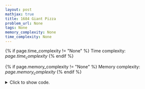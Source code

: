 ```yaml
---
layout: post
mathjax: true
title: 1684 Giant Pizza
problem_url: None
tags: None
memory_complexity: None
time_complexity: None
---
```




{% if page.time_complexity != "None" %}
Time complexity: ${{ page.time_complexity }}$
{% endif %}

{% if page.memory_complexity != "None" %}
Memory complexity: ${{ page.memory_complexity }}$
{% endif %}

<details>
<summary>
<p style="display:inline">Click to show code.</p>
</summary>
```cpp
{% raw %}
using namespace std;
using vi = vector<int>;
const int NMAX = 2e5 + 11;
int n, m, cur_comp, comp[NMAX];
bool vis[NMAX], ans[NMAX];
vi g[NMAX], gi[NMAX], order;
inline int id(int u, char c) { return 2 * u + (c != '+'); }
inline int neg(int u) { return u ^ 1; }
void dfs1(int u)
{
    vis[u] = true;
    for (auto v : g[u])
        if (not vis[v])
            dfs1(v);
    order.push_back(u);
}
void dfs2(int u)
{
    comp[u] = cur_comp;
    for (auto v : gi[u])
        if (not comp[v])
            dfs2(v);
}
bool solve(void)
{
    for (int u = 0; u < 2 * n; ++u)
        if (not vis[u])
            dfs1(u);
    for_each(order.rbegin(), order.rend(), [](int u) {
        if (not comp[u])
            ++cur_comp, ::dfs2(u);
    });
    for (int u = 0; u < 2 * n; u += 2)
    {
        if (comp[u] == comp[u + 1])
            return false;
        ans[u / 2] = comp[u] > comp[u + 1];
    }
    return true;
}
int main(void)
{
    char c1, c2;
    int u, v;
    cin >> m >> n;
    for (int i = 0; i < m; ++i)
    {
        cin >> c1 >> u >> c2 >> v, u--, v--;
        u = id(u, c1), v = id(v, c2);
        g[neg(u)].push_back(v);
        g[neg(v)].push_back(u);
        gi[v].push_back(neg(u));
        gi[u].push_back(neg(v));
    }
    if (solve())
        for_each(ans, ans + n, [](bool x) { cout << (x ? '+' : '-') << " "; }),
            cout << endl;
    else
        cout << "IMPOSSIBLE" << endl;
    return 0;
}

{% endraw %}
```
</details>

